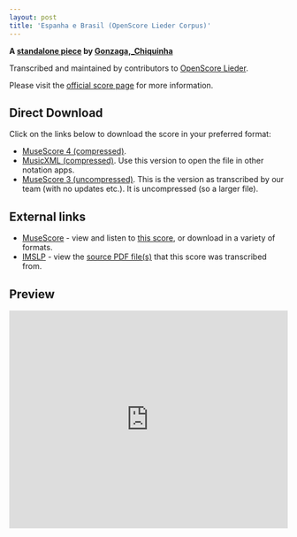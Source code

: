 ```yaml
---
layout: post
title: 'Espanha e Brasil (OpenScore Lieder Corpus)'
---
```


__A [standalone piece](https://fourscoreandmore.org/openscore/lieder/Gonzaga,_Chiquinha/_/) by [Gonzaga,_Chiquinha](https://fourscoreandmore.org/openscore/lieder/Gonzaga,_Chiquinha)__

Transcribed and maintained by contributors to [OpenScore Lieder].

Please visit the [official score page] for more information.

[official score page]: https://musescore.com/openscore-lieder-corpus/scores/6610246
[OpenScore Lieder]: https://musescore.com/openscore-lieder-corpus

## Direct Download

Click on the links below to download the score in your preferred format:
- [MuseScore 4 (compressed)](https://github.com/openscore/lieder/blob/main/scores/Gonzaga,_Chiquinha/_/Espanha_e_Brasil/lc6610246.mscz?raw=true).
- [MusicXML (compressed)](https://github.com/openscore/lieder/blob/main/scores/Gonzaga,_Chiquinha/_/Espanha_e_Brasil/lc6610246.mxl?raw=true). Use this version to open the file in other notation apps.
- [MuseScore 3 (uncompressed)](https://github.com/openscore/lieder/blob/main/scores/Gonzaga,_Chiquinha/_/Espanha_e_Brasil/lc6610246.mscx?raw=true). This is the version as transcribed by our team (with no updates etc.). It is uncompressed (so a larger file).

## External links

- [MuseScore] - view and listen to [this score][MuseScore], or download in a variety of formats.
- [IMSLP] - view the [source PDF file(s)][IMSLP] that this score was transcribed from.

[MuseScore]: https://musescore.com/score/6610246
[IMSLP]: https://imslp.org/wiki/Special:ReverseLookup/606047

## Preview

<iframe width="100%" height="394" src="https://musescore.com/openscore-lieder-corpus/scores/6610246/embed" frameborder="0" allowfullscreen allow="autoplay; fullscreen"></iframe>
